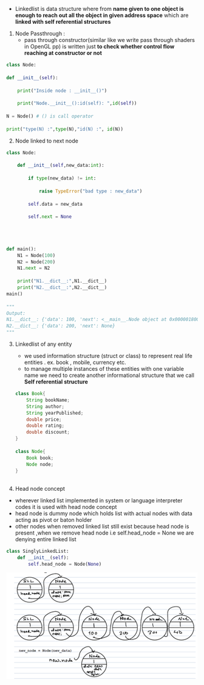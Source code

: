 - Linkedlist is data structure where from **name given to one object is enough to reach out all the object in given address space** which are **linked with self referential structures**  
1. Node Passthrough  :
	- pass through constructor(similar like we write pass through shaders in OpenGL pp) is written just **to check whether control flow reaching at constructor or not**
```python
class Node:

def __init__(self):

	print("Inside node : __init__()")

	print("Node.__init__():id(self): ",id(self))

N = Node() # () is call operator

print("type(N) :",type(N),"id(N) :", id(N))
```

2. Node linked to next node
```python
class Node:

    def __init__(self,new_data:int):

        if type(new_data) != int:

            raise TypeError("bad type : new_data")

        self.data = new_data

        self.next = None

  
  

def main():
    N1 = Node(100)
    N2 = Node(200)
    N1.next = N2
    
    print("N1.__dict__:",N1.__dict__)
    print("N2.__dict__:",N2.__dict__)
main()  

"""
Output:
N1.__dict__: {'data': 100, 'next': <__main__.Node object at 0x000001800C666120>}
N2.__dict__: {'data': 200, 'next': None}
"""
```

3. Linkedlist of any entity
	- we used information structure (struct or class) to represent real life entities . ex. book , mobile, currency etc.
	- to manage multiple instances of these entities with one variable name we need to create another informational structure that we call **Self referential structure**
	```java
	class Book{
		String bookName;
		String author;
		String yearPublished; 
		double price;
		double rating;
		double discount;
	}

	class Node{
		Book book;
		Node node;
	}
		
	```

4. Head node concept
- wherever linked list implemented in system or language interpreter codes it is used with head node concept
- head node is dummy node which holds list with actual nodes with data acting as pivot or baton holder
- other nodes when removed linked list still exist because head node is present ,when we remove head node i.e self.head_node = None we are denying entire linked list

```python
class SinglyLinkedList:
	def __init__(self):
		self.head_node = Node(None)
```


![](linkedlist.png)